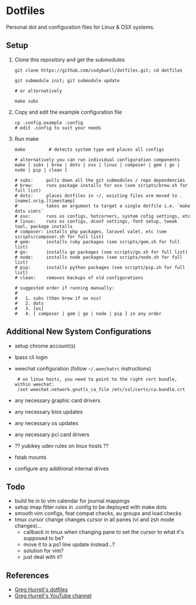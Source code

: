 Dotfiles
========

Personal dot and configuration files for Linux & OSX systems.

Setup
-----

 1. Clone this repository and get the submodules

        git clone https://github.com/codybuell/dotfiles.git; cd dotfiles

        git submodule init; git submodule update

        # or alternatively

        make subs

 2. Copy and edit the example configuration file

        cp .config.example .config
        # edit .config to suit your needs

 3. Run make

        make         # detects system type and places all configs
        
        # alternatively you can run individual configuration components
        make [ subs | brew | dots | osx | linux | composer | gem | go | node | pip | clean ]
        
        # subs:     pulls down all the git submodules / repo dependencies
        # brew:     runs package installs for osx (see scripts/brew.sh for full list)
        # dots:     places dotfiles in ~/, existing files are moved to .[name].orig.[timestamp]
        #           takes an argument to target a single dotfile i.e. `make dots vimrc`
        # osx:      runs os configs, hotcorners, system cofig settings, etc
        # linux:    runs os configs, dconf settings, font setup, tweak tool, package installs
        # composer: installs php packages, laravel valet, etc (see scripts/composer.sh for full list)
        # gem:      installs ruby packages (see scripts/gem.sh for full list)
        # go:       installs go packages (see scripts/go.sh for full list)
        # node:     installs node packages (see scripts/node.sh for full list)
        # pip:      installs python packages (see scripts/pip.sh for full list)
        # clean:    removes backups of old configurations
        
        # suggested order if running manually:
        #
        #   1. subs (then brew if on osx)
        #   2. dots
        #   3. [os]
        #   4. [ composer | gem | go | node | pip ] in any order

Additional New System Configurations
------------------------------------

 - setup chrome account(s)
 - lpass cli login
 - weechat configuration (follow `~/.weechatrc` instructions)

        # on linux hosts, you need to point to the right cert bundle, within weechat:
        /set weechat.network.gnutls_ca_file /etc/ssl/certs/ca-bundle.crt

 - any necessary graphic card drivers
 - any necessary bios updates
 - any necessary os updates
 - any necessary pci card drivers
 - ?? yubikey udev rules on linux hosts ??
 - fstab mounts
 - configure any additional internal drives

Todo
----

- build tie in to vim calendar for journal mappings
- setup imap filter rules in .config to be deployed with make dots
- smooth vim configs, feat compat checks, au groups and load checks
- tmux cursor change changes cursor in all panes (vi and zsh mode changes)...
   - callback in tmux when changing pane to set the cursor to what it's supposed to be?
   - move it to a ps1 line update instead...?
   - solution for vim?
   - just deal with it?

References
----------

- [Greg Hurrell's dotfiles](https://github.com/wincent/wincent)
- [Greg Hurrell's YouTube channel](https://www.youtube.com/channel/UCXPHFM88IlFn68OmLwtPmZA)
